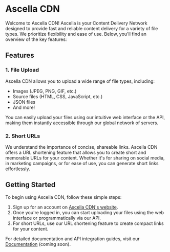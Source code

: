 # Ascella CDN

Welcome to Ascella CDN! Ascella is your Content Delivery Network designed to provide fast and reliable content delivery for a variety of file types. We prioritize flexibility and ease of use. Below, you'll find an overview of the key features:

## Features

### 1. File Upload

Ascella CDN allows you to upload a wide range of file types, including:

- Images (JPEG, PNG, GIF, etc.)
- Source files (HTML, CSS, JavaScript, etc.)
- JSON files
- And more!

You can easily upload your files using our intuitive web interface or the API, making them instantly accessible through our global network of servers.

### 2. Short URLs

We understand the importance of concise, shareable links. Ascella CDN offers a URL shortening feature that allows you to create short and memorable URLs for your content. Whether it's for sharing on social media, in marketing campaigns, or for ease of use, you can generate short links effortlessly.

## Getting Started

To begin using Ascella CDN, follow these simple steps:

1. Sign up for an account on [Ascella CDN's website](https://www.ascella.gg).
2. Once you're logged in, you can start uploading your files using the web interface or programmatically via our API.
3. For short URLs, use our URL shortening feature to create compact links for your content.

For detailed documentation and API integration guides, visit our [Documentation](https://docs.ascella.gg) (coming soon).
